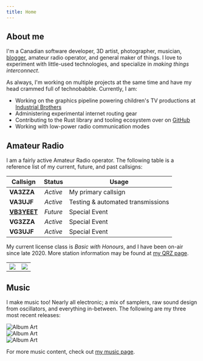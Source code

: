 ```yaml
---
title: Home
---
```


<!-- <div class="portfolio-sellout">
<p>Looking for my portfolio? Click <a href="">here</a>.</p>
</div> -->

## About me

<span class="description">I'm a Canadian software developer, 3D artist, photographer, musician, [blogger](/blog), amateur radio operator, and general maker of things. I love to experiment with little-used technologies, and specialize in *making things interconnect*.</span>

<!-- I am a first-year college student, studying Software Engineering at Sheridan College. I develop software both as a hobby, and professionally, and have been programming since I was in the 5th grade. I am also a Canadian amateur radio operator (callsign **VA3ZZA**), and the former Lead Software Developer at [Raider Robotics](https://github.com/frc5024). -->


As always, I'm working on multiple projects at the same time and have my head crammed full of technobabble. Currently, I am:

- Working on the graphics pipeline powering children's TV productions at [Industrial Brothers](https://www.industrialbrothers.com/)
- Administering experimental internet routing gear
- Contributing to the Rust library and tooling ecosystem over on [GitHub](https://github.com/ewpratten)
- Working with low-power radio communication modes


## Amateur Radio

I am a fairly active Amateur Radio operator. The following table is a reference list of my current, future, and past callsigns:

<article class="markdown-body">

| Callsign             |  Status  | Usage                             |
|----------------------|:--------:|-----------------------------------|
| **VA3ZZA**           | *Active* | My primary callsign               |
| **VA3UJF**           | *Active* | Testing & automated transmissions |
| [**VB3YEET**](/yeet) | *Future* | Special Event                     |
| **VG3ZZA**           | *Active* | Special Event                     |
| **VG3UJF**           | *Active* | Special Event                     |

</article>

My current license class is *Basic with Honours*, and I have been on-air since late 2020. More station information may be found at [my QRZ page](https://www.qrz.com/db/VA3ZZA).

<article class="markdown-body">
<table><tr>
<td><img src="https://hamalert.org/myspot?c=VA3ZZA&amp;h=e0fa3b8ff28e81a5&amp;a=12" srcset="https://hamalert.org/myspot?c=VA3ZZA&amp;h=e0fa3b8ff28e81a5&amp&amp;hr=1&amp;a=12 2x"></td>
<td><img src="https://hamalert.org/myspot?c=VB3YEET&amp;h=43adad96f1c09138&amp;a=12" srcset="https://hamalert.org/myspot?c=VB3YEET&amp;h=43adad96f1c09138&amp;hr=1&amp;a=12 2x"></td>
</tr></table>
</article>

## Music

I make music too! Nearly all electronic; a mix of samplers, raw sound design from oscillators, and everything in-between. The following are my three most recent releases:

<div class="project-mosaic">
  <div class="project project-small conform-height">
    <img src="https://i.scdn.co/image/ab67616d00001e02c0921eceecc13b079e07e602" alt="Album Art" loading="lazy">
    <!-- <h3>Space & Time, Vol. 1</h3>
    <p>An album comprised of unrelated songs.</p> -->
    <span style="border:none;padding:0;">
      <a href="https://open.spotify.com/album/718OAeNsyhO1znebsXVSdf" target="blank"><i class="lab la-spotify"></i></a>
      <a href="https://music.apple.com/us/album/space-time-vol-1-ep/1623507117" target="blank"><i class="lab la-apple"></i></a>
      <a href="https://music.youtube.com/playlist?list=OLAK5uy_n1Q3M-zO8gloIvZD4NqMCvz2i9BOHoqIg" target="blank"><i class="lab la-youtube"></i></a>
    </span>
  </div>
  <div class="project project-small conform-height">
    <img src="https://i.scdn.co/image/ab67616d00001e026ceff2b5e55799d32b9d1b44" alt="Album Art" loading="lazy">
    <!-- <h3>Scale Hop</h3>
    <p>My reintroduction to Ableton after a 2-year break in music production.</p> -->
    <span style="border:none;padding:0;">
      <a href="https://open.spotify.com/album/6tpUJQlZ1I7bWK4X4pwiOj" target="blank"><i class="lab la-spotify"></i></a>
      <a href="https://music.apple.com/us/album/scale-hop-single/1611874192" target="blank"><i class="lab la-apple"></i></a>
      <a href="https://music.youtube.com/playlist?list=OLAK5uy_lbBo7a4AT-3s1xhs9FkL5yLM1-QNv3v7c" target="blank"><i class="lab la-youtube"></i></a>
    </span>
  </div>
  <div class="project project-small conform-height">
    <img src="https://i.scdn.co/image/ab67616d00001e0212903dc5bfc506c84fb16205" alt="Album Art" loading="lazy">
    <!-- <h3>Studio225 Remasters</h3>
    <p>My personal remasters of some old tracks produced in HighSchool audio production classes.</p> -->
    <span style="border:none;padding:0;">
      <a href="https://open.spotify.com/album/7BNFpIlZMbTksFJzMeiynE" target="blank"><i class="lab la-spotify"></i></a>
      <a href="https://music.apple.com/us/album/studio225-remasters-remastered-single/1621595606" target="blank"><i class="lab la-apple"></i></a>
      <a href="https://music.youtube.com/playlist?list=OLAK5uy_mzt8HGbC1A34irVWolKa6ApC3fCkSeEf8" target="blank"><i class="lab la-youtube"></i></a>
    </span>
  </div>
</div>

For more music content, check out [my music page](/music).


<!-- ## Robotics

Before college, I invested most of my time into learning to work with industrial control systems and medium-scale robotics. My specialization was in fully-autonomous and driver-assist navigation algorithms.

I developed a highly flexible navigation and waypoint traversal system for [*Raider Robotics*](https://www.raiderrobotics.org) in highschool, and also wrote a complete robotic control library called: [Lib5K](https://github.com/frc5024/lib5k).

<div style="display:flex; flex-wrap:wrap; justify-content:space-evenly;width:100%">
<div style="width:340px"><img src="/images/hobbies/robotics/robots/darthraider.png" style="width:100%;" loading="lazy"></div>
<div style="width:340px"><img src="/images/hobbies/robotics/robots/minibot.jpg" style="width:100%;" loading="lazy"></div>
<div style="width:340px"><img src="/images/hobbies/robotics/robots/hatchfield.jpg" style="width:100%;"loading="lazy"></div>
<div style="width:340px"><img src="/images/hobbies/robotics/robots/qbert.png" style="width:100%;" loading="lazy"></div>
</div>

More information on my robotics work can be found on [my robotics page](/hobbies/robotics). -->


<!-- ## Projects

<div class="project-mosaic">

  <div class="project"> 
    <h3>The Freeform Internet Exchange Project</h3>
    <p>FFIXP is a virtual internet exchange for connecting experimental and research networks in a reasonably safe and controlled manner.</p>
    <span>
      <a href="https://ffixp.net" target="blank"><i class="las la-globe"></i></a>
      <a href="https://github.com/ffixp" target="blank"><i class="lab la-github"></i></a>
    </span>
  </div>

  <div class="project">
    <img src="https://raw.githubusercontent.com/Ewpratten/vb3yeet-aprs/master/assets/vb3yeet.png" alt="VB3YEET" loading="lazy">
    <h3>VB3YEET APRS Station</h3>
    <p>This application is a part of Meme Appreciation Month and powers the automatic APRS messaging capabilities behind <a href="/yeet">VB3YEET</a>.</p>
    <span>
      <a href="https://github.com/Ewpratten/vb3yeet-aprs" target="blank"><i class="lab la-github"></i></a>
    </span>
  </div>

  

</div> -->

<!-- ## Am I on air?

...given how little time I leave for hobbies some days, probably not. But it's worth a check anyways. If I happen to be reaching you with my transmissions, please QSL.

<div style="text-align:center;">
<img src="https://hamalert.org/myspot?c=VA3ZZA&h=e0fa3b8ff28e81a5&a=12" srcset="https://hamalert.org/myspot?c=VA3ZZA&h=e0fa3b8ff28e81a5&hr=1&a=12 2x" style="width:100%;max-width:400px">
<br>
<img src="https://rbn.telegraphy.de/activity/image/VA3ZZA" style="width:100%;max-width:600px">
</div>

## I make music too!

Every once in a while, I get around to uploading a new track or two. If you'd like to hear my musical experiments, check out my profiles on:

- [Spotify](https://open.spotify.com/artist/1aLNEmgqBJkhfkEZvf8Vh5)
- [Apple Music](https://music.apple.com/us/artist/evan-pratten/1611566708)
- [YouTube](https://www.youtube.com/channel/UCrHT3Lt0Mg90bspbMHJfTcA)
- [Amazon Music](https://music.amazon.com/artists/B09TBHQCM1/evan-pratten)

## The Timeline

<ul class="events-list">
<li>2022</li>
<ul>
    <li><div><span>Jan</span> <span>Assigned autonomous system number <a href="https://explorer.burble.com/?#/AS4242422811"><em>4242422811</em></a></span></div></li>
</ul>

<li>2021</li>
<ul>
    <li><div><span>Dec</span> <span>Started the <a href="https://ffixp.net"><em>Freeform Internet Exchange</em></a> project</span></div></li>
    <li><div><span>Nov</span> <span>Completed the <em>Hurricane Electric IPv6 Certification</em></span></div></li>
    <li><div><span>Nov</span> <span>Acquired a /64 and a /48 block of public IPv6 addresses</span></div></li>
    <li><div><span>Nov</span> <span>Built the Echolink node VA3ZZA-L</span></div></li>
    <li><div><span>Oct</span> <span>Set up network infrastructure for managing my public IP addresses</span></div></li>
    <li><div><span>Oct</span> <span>Acquired a /24 block of public IPv4 addresses</span></div></li>
    <li><div><span>Oct</span> <span>Produced <a href="https://github.com/Ewpratten/ludum-dare-49"><strong>[data::loss]</strong></a> as part of Ludum Dare 49</span></div></li>
    <li><div><span>Sep</span> <span>Began an <em>Honours Bachelor of Applied Information Sciences</em></span></div></li>
    <li><div><span>Aug</span> <span>Acquired a /29 block of public IPv4 addresses</span></div></li>
    <li><div><span>Jun</span> <span>Participated in ARRL Summer Field Day, scoring 270 points</span></div></li>
    <li><div><span>Apr</span> <span>Produced <a href="https://github.com/Ewpratten/ludum-dare-48"><em>Deep Breath</em></a> as part of Ludum Dare 48</span></div></li>
</ul>

<li>2020</li>
<ul>
  <li><div><span>Aug</span> <span>Participated in Google CTF 2020</span></div></li>
  <li><div><span>May</span> <span>Participated in Hack-A-Sat CTF</span></div></li>
  <li><div><span>Apr</span> <span>Produced <a href="https://ldjam.com/events/ludum-dare/46/micromanaged-mike"><em>Micromanaged Mike</em></a> as part of Ludum Dare 46</span></div></li>
  <li><div><span>Mar</span> <span>FRC Humber district event <em>finalists</em> as part of Raider Robotics</span></div></li>
  <li><div><span>Feb</span> <span>Participated in the Canadian Computing Competition</span></div></li>
</ul>

<li>2019</li>
<ul>
  <li><div><span>Jun</span> <span>Participated in Google CTF 2019</span></div></li>
  <li><div><span>Apr</span> <span>FRC district championships <em>quarter-finalists</em> as part of Raider Robotics</span></div></li>
  <li><div><span>Apr</span> <span>FRC Western district event <em>semi-finalists</em> as part of Raider Robotics</span></div></li>
  <li><div><span>Mar</span> <span>Participated in the ECOO Programming Contest</span></div></li>
  <li><div><span>Feb</span> <span>FRC Ryerson district event <em>quarter-finalists</em> as part of Raider Robotics</span></div></li>
  <li><div><span>Feb</span> <span>Participated in the Canadian Computing Competition</span></div></li>
</ul>

<li>2018</li>
<ul>
  <li><div><span>Sep</span> <span>Completed Google's *Foobar* programming challenge</span></div></li>
  <li><div><span>Apr</span> <span>Participated in the ECOO Programming Contest</span></div></li>
  <li><div><span>Mar</span> <span>FRC Waterloo district event <em>quarter-finalists</em> as part of Raider Robotics</span></div></li>
  <li><div><span>Mar</span> <span>FRC Georgian district event <em>quarter-finalists</em> as part of Raider Robotics</span></div></li>
</ul>
</ul> -->


